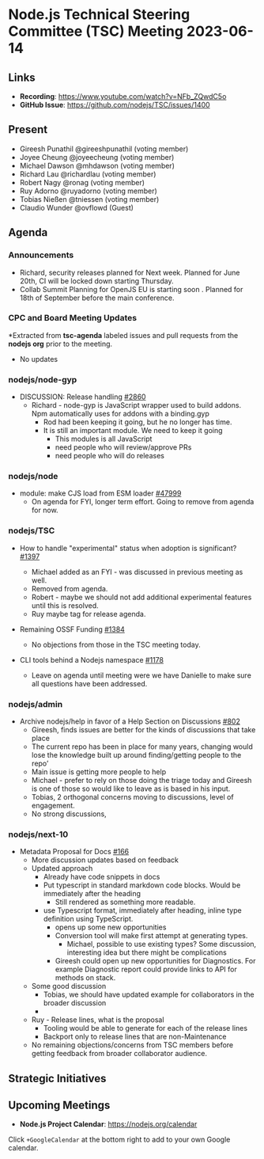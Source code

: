 # Node.js Technical Steering Committee (TSC) Meeting 2023-06-14

## Links

* **Recording**:  <https://www.youtube.com/watch?v=NFb_ZQwdC5o>
* **GitHub Issue**: <https://github.com/nodejs/TSC/issues/1400>

## Present

* Gireesh Punathil @gireeshpunathil (voting member)
* Joyee Cheung @joyeecheung (voting member)
* Michael Dawson @mhdawson (voting member)
* Richard Lau @richardlau (voting member)
* Robert Nagy @ronag (voting member)
* Ruy Adorno @ruyadorno (voting member)
* Tobias Nießen @tniessen (voting member)
* Claudio Wunder @ovflowd (Guest)

## Agenda

### Announcements

* Richard, security releases planned for Next week. Planned for June 20th, CI will be locked down starting Thursday.
* Collab Summit Planning for OpenJS EU is starting soon . Planned for 18th of September before the main conference.

### CPC and Board Meeting Updates

*Extracted from **tsc-agenda** labeled issues and pull requests from the **nodejs org** prior to the meeting.

* No updates

### nodejs/node-gyp

* DISCUSSION: Release handling [#2860](https://github.com/nodejs/node-gyp/issues/2860)
  * Richard - node-gyp is JavaScript wrapper used to build addons. Npm automatically uses for addons with a binding.gyp
    * Rod had been keeping it going, but he no longer has time.
    * It is still an important module. We need to keep it going
      * This modules is all JavaScript
      * need people who will review/approve PRs
      * need people who will do releases

### nodejs/node

* module: make CJS load from ESM loader [#47999](https://github.com/nodejs/node/pull/47999)
  * On agenda for FYI, longer term effort. Going to remove from agenda for now.

### nodejs/TSC

* How to handle "experimental" status when adoption is significant? [#1397](https://github.com/nodejs/TSC/issues/1397)
  * Michael added as an FYI - was discussed in previous meeting as well.
  * Removed from agenda.
  * Robert - maybe we should not add additional experimental features until this is resolved.
  * Ruy maybe tag for release agenda.

* Remaining OSSF Funding [#1384](https://github.com/nodejs/TSC/issues/1384)
  * No objections from those in the TSC meeting today.

* CLI tools behind a Nodejs namespace [#1178](https://github.com/nodejs/TSC/issues/1178)
  * Leave on agenda until meeting were we have Danielle to make sure all questions have been addressed.

### nodejs/admin

* Archive nodejs/help in favor of a Help Section on Discussions [#802](https://github.com/nodejs/admin/issues/802)
  * Gireesh, finds issues are better for the kinds of discussions that take place
  * The current repo has been in place for many years, changing would lose the knowledge built up around finding/getting people to the repo’
  * Main issue is getting more people to help
  * Michael - prefer to rely on those doing the triage today and Gireesh is one of those so would like to leave as is based in his input.
  * Tobias, 2 orthogonal concerns moving to discussions, level of engagement.
  * No strong discussions,

### nodejs/next-10

* Metadata Proposal for Docs [#166](https://github.com/nodejs/next-10/issues/166)
  * More discussion updates based on feedback
  * Updated approach
    * Already have code snippets in docs
    * Put typescript in standard markdown code blocks. Would be immediately after the heading
      * Still rendered as something more readable.
    * use Typescript format, immediately after heading, inline type definition using TypeScript.
      * opens up some new opportunities
      * Conversion tool will make first attempt at generating types.
        * Michael, possible to use existing types? Some discussion, interesting idea but there might be complications
      * Gireesh could open up new opportunities for Diagnostics. For example Diagnostic report could provide links to API for methods on stack.
  * Some good discussion
    * Tobias, we should have updated example for collaborators in the broader discussion
    *
  * Ruy - Release lines, what is the proposal
    * Tooling would be able to generate for each of the release lines
    * Backport only to release lines that are non-Maintenance
  * No remaining objections/concerns from TSC members before getting feedback from broader collaborator audience.

## Strategic Initiatives

## Upcoming Meetings

* **Node.js Project Calendar**: <https://nodejs.org/calendar>

Click `+GoogleCalendar` at the bottom right to add to your own Google calendar.
